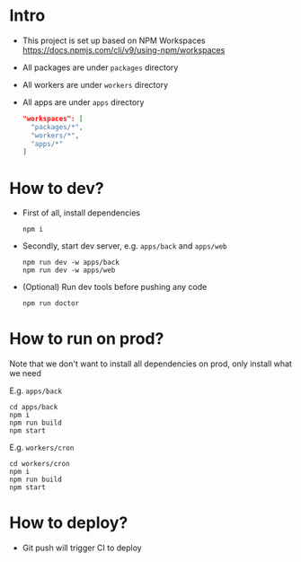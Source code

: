 # Intro

- This project is set up based on NPM Workspaces https://docs.npmjs.com/cli/v9/using-npm/workspaces

- All packages are under `packages` directory

- All workers are under `workers` directory

- All apps are under `apps` directory

  ```json
  "workspaces": [
    "packages/*",
    "workers/*",
    "apps/*"
  ]
  ```

# How to dev?

- First of all, install dependencies
  ```shell
  npm i
  ```

- Secondly, start dev server, e.g. `apps/back` and `apps/web`
  ```shell
  npm run dev -w apps/back
  npm run dev -w apps/web
  ```

- (Optional) Run dev tools before pushing any code
  ```shell
  npm run doctor
  ```

# How to run on prod?

Note that we don't want to install all dependencies on prod, only install what we need

E.g. `apps/back`
```shell
cd apps/back
npm i
npm run build
npm start
```

E.g. `workers/cron`
```shell
cd workers/cron
npm i
npm run build
npm start
```

# How to deploy?
- Git push will trigger CI to deploy
